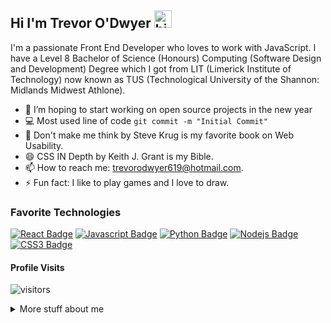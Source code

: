 ## Hi I'm Trevor O'Dwyer <img src="https://user-images.githubusercontent.com/1303154/88677602-1635ba80-d120-11ea-84d8-d263ba5fc3c0.gif" width="28px" alt="hi">

I'm a passionate Front End Developer who loves to work with JavaScript. I have a Level 8 Bachelor of Science (Honours) Computing (Software Design and Development) Degree which I got from LIT (Limerick Institute of Technology) now known as TUS (Technological University of the Shannon: Midlands Midwest Athlone).

- 🔭 I’m hoping to start working on open source projects in the new year
- :computer: Most used line of code `git commit -m "Initial Commit"`
- 🤔 Don't make me think by Steve Krug is my favorite book on Web Usability.
- 😄 CSS IN Depth by Keith J. Grant is my Bible.
- 📫 How to reach me: trevorodwyer619@hotmail.com.
- ⚡ Fun fact: I like to play games and I love to draw.

### Favorite Technologies

[![React Badge](https://img.shields.io/badge/-React-61DBFB?style=for-the-badge&labelColor=black&logo=react&logoColor=61DBFB)](#) [![Javascript Badge](https://img.shields.io/badge/-Javascript-F0DB4F?style=for-the-badge&labelColor=black&logo=javascript&logoColor=F0DB4F)](#) [![Python Badge](https://img.shields.io/badge/-Python-007acc?style=for-the-badge&labelColor=black&logo=python&logoColor=007acc)](#) [![Nodejs Badge](https://img.shields.io/badge/-Nodejs-3C873A?style=for-the-badge&labelColor=black&logo=node.js&logoColor=3C873A)](#) [![CSS3 Badge](https://img.shields.io/badge/-CSS3-e535ab?style=for-the-badge&labelColor=black&logo=css3&logoColor=e535ab)](#)

#### Profile Visits

![visitors](https://visitor-badge.glitch.me/badge?page_id=tod619.tod619)

<details>
<summary>
  More stuff about me
</summary>

<br >

When I first graduated I didn't think that coding was for me, in fact I hated to code. But when I discovered the depth of JavaScript and all the amazing things that I could do with that language I became hooked. Creating on the front end has helped me explore my artistic side. I love to explore the psychology aspect of UI design and to understand why we interact with machines the way we do.

#### Github Stats

![Trevor's github stats](https://github-readme-stats.vercel.app/api?username=tod619&count_private=true&theme=tokyonight&hide=contribs,prs)
